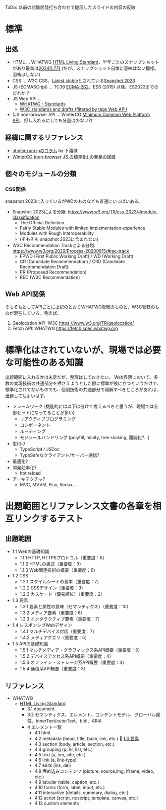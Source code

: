 ToDo: 以前の試験開発打ち合わせで提示したスライドの内容の反映

# 標準
## 出処
- HTML … WHATWG [HTML Living Standard](https://html.spec.whatwg.org/)、半年ごとのスナップショットがあり最新は[2024年7月](https://html.spec.whatwg.org/review-drafts/2024-07/) (だが、スナップショット自体に意味はない模様。固執はしない)
- CSS … W3C CSS、[Latest stable](https://www.w3.org/Style/CSS/current-work)とされている[Snapshot 2023](https://www.w3.org/TR/css-2023/)
- JS (ECMASCript) … TC39 [ECMA-262](https://ecma-international.org/publications-and-standards/standards/ecma-262/)、ES6 (2015) 以降、ES2023までのどれか？
- JS Web API …
  - [WHATWG - Standards](https://spec.whatwg.org/)
  - [W3C standards and drafts (filtered by tags Web API)](https://www.w3.org/TR/?filter-tr-name=&tags%5B%5D=webapi)
- (JS non-browser API … WinterCG [Minimum Common Web Platform API](https://common-min-api.proposal.wintercg.org/)、但し入れるにしても分量は少ない?)

## 経緯に関するリファレンス
- [html5exam.jpのコラム](https://html5exam.jp/measures/column_01.html) by 下濃様
- [WinterCG (non-browser JS の標準化) の発足の経緯](https://www.publickey1.jp/blog/22/denonodejscloudflare_workerswebjavascriptweb-interoperable_runtimes_community_groupwintercg.html)

## 個々のモジュールの分類
### CSS関係
snapshot 2023に入っているがWDのものなども普通にいっぱいある。

- Snapshot 2023による分類: https://www.w3.org/TR/css-2023/#module-classification
  - The Official Definition
  - Fairly Stable Modules with limited implementation experience
  - Modules with Rough Interoperability
  - (そもそも snapshot 2023に含まれない)
- W3C Recommendation Trackによる分類: https://www.w3.org/2020/Process-20200915/#rec-track
  - FPWD (First Public Working Draft) / WD (Working Draft)
  - CR (Candidate Recommendation) / CRD (Candidate Recommendation Draft)
  - PR (Proposed Recommendation)
  - REC (W3C Recommendation)

## Web API関係
そもそもとしてAPIごとに上記のとおりWHATWG管轄のものと、W3C管轄のものが混在している。例えば、

1. Geolocation API: W3C https://www.w3.org/TR/geolocation/
2. Fetch API: WHATWG https://fetch.spec.whatwg.org

# 標準化はされていないが、現場では必要な可能性のある知識
出題範囲に入れるかは未定だが、整理はしておきたい。
Web界隈において、多数の実現技術の共通部分を押さえようとした際に標準が役に立つというだけで、標準化されてないものでも、個別技術の共通部分で理解すべきところがあれば、出題してもよいはず。

- フレームワーク (機能的には以下は分けて考えるべきと思うが、現場では全部セットになってることが多い)
  - リアクティブプログラミング
  - コンポーネント
  - ルーティング
  - モジュールバンドリング (polyfill, minify, tree shaking, 難読化?...)
- 型付け
  - TypeScript / JSDoc
  - TypeSafeなクライアント/サーバー通信?
- 最適化?
- 開発効率化?
  - hot reload
- アーキテクチャ?
  - MVC, MVVM, Flux, Redux, ...

# 出題範囲とリファレンス文書の各章を相互リンクするテスト
## 出題範囲
- 1.1 Webの基礎知識
  - 1.1.1 HTTP, HTTPSプロトコル（重要度：8）
  - 1.1.2 HTMLの書式（重要度：9）
  - 1.1.3 Web関連技術の概要（重要度：6）
- 1.2 CSS
  - 1.2.1 スタイルシートの基本（重要度：7）
  - 1.2.2 CSSデザイン（重要度：9）
  - 1.2.3 カスケード（優先順位）（重要度：2）
- <a id="lpij1.3"></a>1.3 要素
  - 1.3.1 要素と属性の意味（セマンティクス）（重要度：10）
  - 1.3.2 メディア要素（重要度：6）
  - 1.3.3 インタラクティブ要素（重要度：7）
- 1.4 レスポンシブWebデザイン
  - 1.4.1 マルチデバイス対応（重要度：7）
  - 1.4.2 メディアクエリ（重要度：5）
- 1.5 APIの基礎知識
  - 1.5.1 マルチメディア・グラフィックス系API概要（重要度：5）
  - 1.5.2 デバイスアクセス系API概要（重要度：4）
  - 1.5.3 オフライン・ストレージ系API概要（重要度：4）
  - 1.5.4 通信系API概要（重要度：3）

## リファレンス
- WHATWG
  - [HTML Living Standard](https://html.spec.whatwg.org/multipage/)
    - 3.1 document.
    - 3.2 セマンティクス、エレメント、コンテントモデル、グローバル属性、innerText/outerText、bidi、ARIA
    - 4 エレメント一覧
      - 4.1 html
      - 4.2 metadata (head, title, base, link, etc.) :bookmark: [1.3 要素](#lpij1.3)
      - 4.3 section (body, article, section, etc.)
      - 4.4 grouping (p, hr, list, etc.)
      - 4.5 text (a, em, cite, etc.) 
      - 4.6 link (a, link-type)
      - 4.7 edits (ins, del)
      - 4.8 埋め込みコンテンツ (picture, source,img, iframe, video, etc.)
      - 4.9 tabular (table, caption, etc.)
      - 4.10 forms (form, label, input, etc.)
      - 4.11 interactive (details, summary, dialog, etc.)
      - 4.12 script (script, noscript, template, canvas, etc.)
      - 4.13 custom elements
